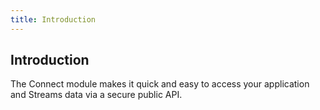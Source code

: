 ```yaml
---
title: Introduction 
---
```


## Introduction

The Connect module makes it quick and easy to access your application and Streams data via a secure public API.
